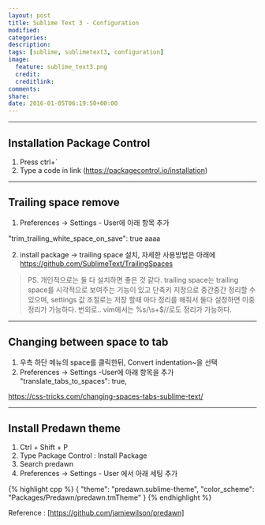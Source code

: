 ```yaml
---
layout: post
title: Sublime Text 3 - Configuration
modified:
categories: 
description:
tags: [sublime, sublimetext3, configuration]
image: 
  feature: sublime_text3.png
  credit:
  creditlink:
comments:
share:
date: 2016-01-05T06:19:50+00:00
---
```

---

## Installation Package Control

1. Press ctrl+` 
2. Type a code in link (<https://packagecontrol.io/installation>)

---

## Trailing space remove
1. Preferences -> Settings - User에 아래 항목 추가

   
"trim_trailing_white_space_on_save": true aaaa


2. install package -> trailing space 설치, 자세한 사용방법은 아래에
  https://github.com/SublimeText/TrailingSpaces

> PS. 개인적으로는 둘 다 설치하면 좋은 것 같다.
      trailing space는 trailing space를 시각적으로 보여주는 기능이 있고 단축키 지정으로 중간중간 정리할 수 있으며,
      settings 값 조절로는 저장 할때 마다 정리를 해줘서 둘다 설정하면 이중 정리가 가능하다.
      번외로.. vim에서는 %s/\s\+$//로도 정리가 가능하다.

---

## Changing between space to tab
1. 우측 하단 메뉴의 space를 클릭한뒤, Convert indentation~을 선택
2. Preferences -> Settings -User에 아래 항목을 추가
"translate_tabs_to_spaces": true,

<https://css-tricks.com/changing-spaces-tabs-sublime-text/>


---

## Install Predawn theme
1. Ctrl + Shift + P
2. Type Package Control : Install Package
3. Search predawn
4. Preferences -> Settings - User 에서 아래 세팅 추가

{% highlight cpp %}
{
  "theme": "predawn.sublime-theme",
  "color_scheme": "Packages/Predawn/predawn.tmTheme"
}
{% endhighlight %}

Reference : [https://github.com/jamiewilson/predawn]


